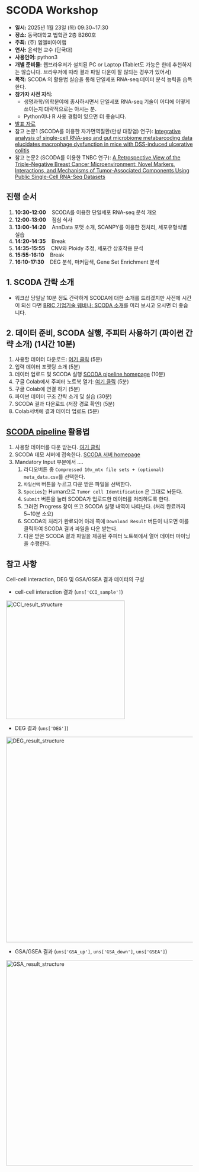 # SCODA Workshop
- __일시:__ 2025년 1월 23일 (목) 09:30~17:30
- __장소:__ 동국대학교 법학관 2층 B260호 
- __주최:__ (주) 엠엘비아이랩
- __연사:__ 윤석현 교수 (단국대)
- __사용언어:__ python3
- __개별 준비물:__ 웹브라우저가 설치된 PC or Laptop (Tablet도 가능은 한데 추천하지는 않습니다. 브라우저에 따라 결과 파일 다운이 잘 않되는 경우가 있어서)
- __목적:__ SCODA 의 활용법 실습을 통해 단일세포 RNA-seq 데이터 분석 능력을 습득한다.
- __참가자 사전 지식:__
  - 생명과학/의학분야에 종사하시면서 단일세포 RNA-seq 기술이 어디에 어떻게 쓰이는지 대략적으로는 아시는 분.
  - Python이나 R 사용 경험이 있으면 더 좋습니다.
- [발표 자료](https://drive.google.com/file/d/1bMNvaSmhc1oNzGoVD0h1akBZqdL5xhKU/view?usp=sharing)
- 참고 논문1 (SCODA를 이용한 자가면역질환(만성 대장염) 연구): [Integrative analysis of single-cell RNA-seq and gut microbiome metabarcoding data elucidates macrophage dysfunction in mice with DSS-induced ulcerative colitis](https://www.nature.com/articles/s42003-024-06409-w)
- 참고 논문2 (SCODA를 이용한 TNBC 연구): [A Retrospective View of the Triple-Negative Breast Cancer Microenvironment: Novel Markers, Interactions, and Mechanisms of Tumor-Associated Components Using Public Single-Cell RNA-Seq Datasets](https://www.mdpi.com/2072-6694/16/6/1173#)

## 진행 순서
1. __10:30-12:00__  &nbsp;&nbsp; SCODA를 이용한 단일세포 RNA-seq 분석 개요
2. __12:00-13:00__  &nbsp;&nbsp; 점심 식사
3. __13:00-14:20__  &nbsp;&nbsp; AnnData 포맷 소개, SCANPY를 이용한 전처리, 세포유형식별 실습
4. __14:20-14:35__  &nbsp;&nbsp; Break
5. __14:35-15:55__  &nbsp;&nbsp; CNV와 Ploidy 추정, 세포간 상호작용 분석
6. __15:55-16:10__  &nbsp;&nbsp; Break
7. __16:10-17:30__  &nbsp;&nbsp; DEG 분석, 마커탐색, Gene Set Enrichment 분석

## 1. SCODA 간략 소개
- 워크샵 당일날 10분 정도 간략하게 SCODA에 대한 소개를 드리겠지만 사전에 시간이 되신 다면 [BRIC 기업기술 웨비나: SCODA 소개](https://youtu.be/ajRnK3QeCWA?si=XGiIjtE07IMfZjdz)를 미리 보시고 오시면 더 좋습니다.


## 2. 데이터 준비, SCODA 실행, 주피터 사용하기 (파이썬 간략 소개) (1시간 10분)
1. 사용할 데이터 다운로드: [여기 클릭](https://drive.google.com/file/d/1DF_dGMSOi54eVc5_2DVxsWv71feFvgcb/view?usp=sharing) (5분)
2. 입력 데이터 포맷팅 소개 (5분)
3. 데이터 업로드 및 SCODA 실행 [SCODA pipeline homepage](https://mlbi-lab.net) (10분)
4. 구글 Colab에서 주피터 노트북 열기: [여기 클릭](https://colab.research.google.com/github/combio-dku/scoda_explorer/blob/main/scoda_viz_practice_workshop.ipynb) (5분)
5. 구글 Colab에 연결 하기 (5분)
6. 파이썬 데이터 구조 간략 소개 및 실습 (30분)
7. SCODA 결과 다운로드 (저장 경로 확인) (5분)
8. Colab서버에 결과 데이터 업로드 (5분)


## [SCODA pipeline](https://mlbi-lab.net) 활용법

1. 사용할 데이터를 다운 받는다. [여기 클릭](https://drive.google.com/file/d/1DF_dGMSOi54eVc5_2DVxsWv71feFvgcb/view?usp=sharing)
2. SCODA 데모 서버에 접속한다. [SCODA 서버 homepage](https://mlbi-lab.net)
3. Mandatory Input 부분에서 ....
   1. 라디오버튼 중 `Compressed 10x_mtx file sets + (optional) meta_data.csv`를 선택한다.
   2. `파일선택` 버튼을 누르고 다운 받은 파일을 선택한다.
   3. `Species`는 Human으로 `Tumor cell Identification` 은 그대로 놔둔다.
   4. `Submit` 버튼을 눌러 SCODA가 업로드한 데이터를 처리하도록 한다.
   5. 그러면 Progress 창이 뜨고 SCODA 실행 내역이 나타난다. (처리 완료까지 5~10분 소요)
   6. SCODA의 처리가 완료되어 아래 쪽에 `Download Result` 버튼이 나오면 이를 클릭하여 SCODA 결과 파일을 다운 받는다. 
   7. 다운 받은 SCODA 결과 파일을 제공된 주피터 노트북에서 열어 데이터 마이닝을 수행한다.

## 참고 사항
Cell-cell interaction, DEG 및 GSA/GSEA 결과 데이터의 구성

- cell-cell interaction 결과 (`uns['CCI_sample']`)
<img width="320" alt="CCI_result_structure" src="https://github.com/combio-dku/scoda_explorer/assets/82195405/65982226-cb15-434e-8116-00692e65ab74">

- DEG 결과 (`uns['DEG']`)
<img width="555" alt="DEG_result_structure" src="https://github.com/combio-dku/scoda_explorer/assets/82195405/8d092dcb-e127-4d13-9f27-4edceeae94a7">

- GSA/GSEA 결과 (`uns['GSA_up']`, `uns['GSA_down']`, `uns['GSEA']`)
<img width="555" alt="GSA_result_structure" src="https://github.com/combio-dku/scoda_explorer/assets/82195405/1d111fc8-ecaf-4f57-b0b9-94102b891498">


